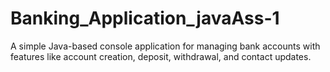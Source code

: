 # Banking_Application_javaAss-1
A simple Java-based console application for managing bank accounts with features like account creation, deposit, withdrawal, and contact updates.

